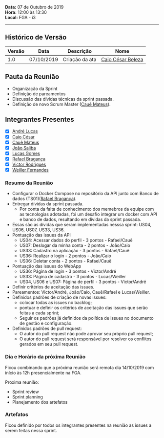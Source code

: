 **Data:** 07 de Outubro de 2019<br>
**Hora:** 12:00 às 13:30<br>
**Local:** FGA - i3 <br>

---

## Histórico de Versão
| **Versão** | **Data**   | **Descrição**  | **Nome**                                                 |
| ---------- | ---------- | -------------- | -------------------------------------------------------- |
| 1.0        | 07/10/2019 | Criação da ata | [Caio César Beleza](https://github.com/Caiocbeleza) |

## Pauta da Reunião
- Organização da Sprint
- Definição de pareamentos
- Discussão das dívidas técnicas da sprint passada.
- Definição de novo Scrum Master ([Cauê Mateus](https://github.com/caue96)).

## Integrantes Presentes
- [x] [André Lucas](https://github.com/andrelucasf)<br>
- [x] [Caio César](https://github.com/Caiocbeleza)<br>
- [x] [Cauê Mateus](https://github.com/caue96)<br>
- [x] [João Saliba](https://github.com/joaosaliba)<br>
- [x] [Lucas Gomes](https://github.com/LGomees)<br>
- [x] [Rafael Bragança](https://github.com/rafaelbrg)<br>
- [x] [Victor Rodrigues](https://github.com/VictorRodriguesS0)<br>
- [x] [Weiller Fernandes](https://github.com/WeillerFernandes)<br>

### **Resumo da Reunião**

- Configurar o Docker Compose no repositório da API junto com Banco de dados (TS01)([Rafael Bragança](https://github.com/rafaelbrg)).
- Entregar dívidas da sprint passada.
  - Por conta da falta de conhecimento dos memebros da equipe com as tecnologias adotadas, foi um desafio integrar um docker com API e banco de dados, resultando em dívidas da sprint passada.
- Essas são as dívidas que seram implementadas nesssa sprint: US04, US06, US07, US33, US36.
- Pontuação das issues da API
  - US04: Acessar dados do perfil - 3 pontos - Rafael/Cauê
  - US07: Deslogar da minha conta - 2 pontos - João/Caio
  - US33: Cadastro na aplicação - 3 pontos - Rafael/Cauê
  - US36: Realizar o login - 2 pontos - João/Caio
  - US06: Deletar conta - 2 pontos - Rafael/Cauê
- Pontuação das issues do WebApp
  - US36: Página de login - 3 pontos - Victor/André
  - US33: Página de cadastro - 3 pontos - Lucas/Weiller
  - US04, US06 e US07: Página de perfil - 3 pontos - Victor/André
- Definir critérios de aceitação das issues.
- Pareamentos: Victor/André, João/Caio, Cauê/Rafael e Lucas/Weiller.
- Definidos padrões de criação de novas issues:
  - colocar todas as issues no backlog;
  - pontuar e definir os critérios de aceitação das issues que serão feitas a cada sprint;
  - Seguir os padrões já definidos da política de issues no documento de gestão e configuração.
- Definidos padrões de pull request:
  - O autor do pull request não pode aprovar seu próprio pull request;
  - O autor do pull request será responsável por resolver os conflitos gerados em seu pull request.


### **Dia e Horário da próxima Reunião**
Ficou combinando que a próxima reunião será remota dia 14/10/2019 com início às 12h presencialmente na FGA.

Proxima reunião:
- Sprint review
- Sprint planning
- Planejamento dos artefatos

### **Artefatos**
Ficou definido por todos os integrantes presentes na reunião as issues a serem feitas nessa sprint.
